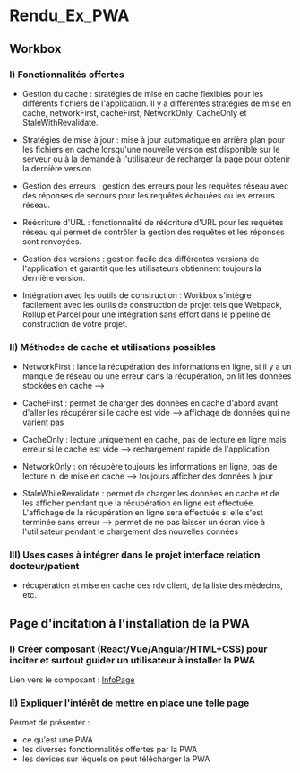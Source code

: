 # Rendu_Ex_PWA

## Workbox
### I) Fonctionnalités offertes
- Gestion du cache : stratégies de mise en cache flexibles pour les  différents fichiers de l'application. Il y a différentes stratégies de mise en cache, networkFirst, cacheFirst, NetworkOnly, CacheOnly et StaleWithRevalidate.

- Stratégies de mise à jour : mise à jour automatique en arrière plan pour les fichiers en cache lorsqu'une nouvelle version est disponible sur le serveur ou à la demande à l'utilisateur de recharger la page pour obtenir la dernière version.

- Gestion des erreurs : gestion des erreurs pour les requêtes réseau avec des réponses de secours pour les requêtes échouées ou les erreurs réseau.

- Réécriture d'URL : fonctionnalité de réécriture d'URL pour les requêtes réseau qui permet de contrôler la gestion des requêtes et les réponses sont renvoyées.

- Gestion des versions : gestion facile des différentes versions de l'application et garantit que les utilisateurs obtiennent toujours la dernière version.

- Intégration avec les outils de construction : Workbox s'intègre facilement avec les outils de construction de projet tels que Webpack, Rollup et Parcel pour une intégration sans effort dans le pipeline de construction de votre projet.


### II) Méthodes de cache et utilisations possibles
- NetworkFirst : lance la récupération des informations en ligne, si il y a un manque de réseau ou une erreur dans la récupération, on lit les données stockées en cache -->

- CacheFirst : permet de charger des données en cache d'abord avant d'aller les récupérer si le cache est vide --> affichage de données qui ne varient pas

- CacheOnly : lecture uniquement en cache, pas de lecture en ligne mais erreur si le cache est vide --> rechargement rapide de l'application

- NetworkOnly : on récupère toujours les informations en ligne, pas de lecture ni de mise en cache --> toujours afficher des données à jour

- StaleWhileRevalidate : permet de charger les données en cache et de les afficher pendant que la récupération en ligne est effectuée. L'affichage de la récupération en ligne sera effectuée si elle s'est terminée sans erreur --> permet de ne pas laisser un écran vide à l'utilisateur pendant le chargement des nouvelles données


### III) Uses cases à intégrer dans le projet interface relation docteur/patient
- récupération et mise en cache des rdv client, de la liste des médecins, etc.


## Page d'incitation à l'installation de la PWA

### I) Créer composant (React/Vue/Angular/HTML+CSS) pour inciter et surtout guider un utilisateur à installer la PWA
Lien vers le composant : [InfoPage](https://github.com/CorentinLrcn/Rendu_Ex_PWA/blob/main/component/info-page.jsx)

### II) Expliquer l'intérêt de mettre en place une telle page
Permet de présenter :
- ce qu'est une PWA
- les diverses fonctionnalités offertes par la PWA
- les devices sur léquels on peut télécharger la PWA